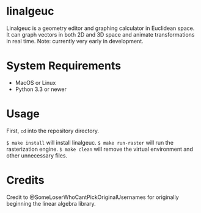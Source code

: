 # linalgeuc

Linalgeuc is a geometry editor and graphing calculator in Euclidean space.
It can graph vectors in both 2D and 3D space and animate transformations in real time.
Note: currently very early in development.

# System Requirements

- MacOS or Linux
- Python 3.3 or newer

# Usage

First, ``cd`` into the repository directory.

``$ make install`` will install linalgeuc.
``$ make run-raster`` will run the rasterization engine.
``$ make clean`` will remove the virtual environment and other unnecessary files.

# Credits

Credit to @SomeLoserWhoCantPickOriginalUsernames for originally beginning the linear algebra library.
